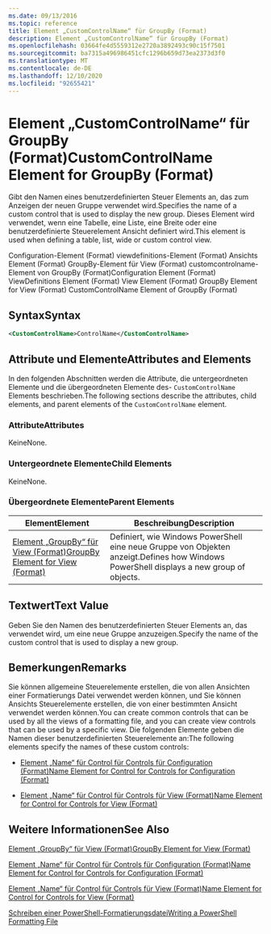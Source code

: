 ```yaml
---
ms.date: 09/13/2016
ms.topic: reference
title: Element „CustomControlName“ für GroupBy (Format)
description: Element „CustomControlName“ für GroupBy (Format)
ms.openlocfilehash: 03664fe4d5559312e2720a3892493c90c15f7501
ms.sourcegitcommit: ba7315a496986451cfc1296b659d73ea2373d3f0
ms.translationtype: MT
ms.contentlocale: de-DE
ms.lasthandoff: 12/10/2020
ms.locfileid: "92655421"
---
```

# <a name="customcontrolname-element-for-groupby-format"></a><span data-ttu-id="f7bd8-103">Element „CustomControlName“ für GroupBy (Format)</span><span class="sxs-lookup"><span data-stu-id="f7bd8-103">CustomControlName Element for GroupBy (Format)</span></span>

<span data-ttu-id="f7bd8-104">Gibt den Namen eines benutzerdefinierten Steuer Elements an, das zum Anzeigen der neuen Gruppe verwendet wird.</span><span class="sxs-lookup"><span data-stu-id="f7bd8-104">Specifies the name of a custom control that is used to display the new group.</span></span> <span data-ttu-id="f7bd8-105">Dieses Element wird verwendet, wenn eine Tabelle, eine Liste, eine Breite oder eine benutzerdefinierte Steuerelement Ansicht definiert wird.</span><span class="sxs-lookup"><span data-stu-id="f7bd8-105">This element is used when defining a table, list, wide or custom control view.</span></span>

<span data-ttu-id="f7bd8-106">Configuration-Element (Format) viewdefinitions-Element (Format) Ansichts Element (Format) GroupBy-Element für View (Format) customcontrolname-Element von GroupBy (Format)</span><span class="sxs-lookup"><span data-stu-id="f7bd8-106">Configuration Element (Format) ViewDefinitions Element (Format) View Element (Format) GroupBy Element for View (Format) CustomControlName Element of GroupBy (Format)</span></span>

## <a name="syntax"></a><span data-ttu-id="f7bd8-107">Syntax</span><span class="sxs-lookup"><span data-stu-id="f7bd8-107">Syntax</span></span>

```xml
<CustomControlName>ControlName</CustomControlName>
```

## <a name="attributes-and-elements"></a><span data-ttu-id="f7bd8-108">Attribute und Elemente</span><span class="sxs-lookup"><span data-stu-id="f7bd8-108">Attributes and Elements</span></span>

<span data-ttu-id="f7bd8-109">In den folgenden Abschnitten werden die Attribute, die untergeordneten Elemente und die übergeordneten Elemente des- `CustomControlName` Elements beschrieben.</span><span class="sxs-lookup"><span data-stu-id="f7bd8-109">The following sections describe the attributes, child elements, and parent elements of the `CustomControlName` element.</span></span>

### <a name="attributes"></a><span data-ttu-id="f7bd8-110">Attribute</span><span class="sxs-lookup"><span data-stu-id="f7bd8-110">Attributes</span></span>

<span data-ttu-id="f7bd8-111">Keine</span><span class="sxs-lookup"><span data-stu-id="f7bd8-111">None.</span></span>

### <a name="child-elements"></a><span data-ttu-id="f7bd8-112">Untergeordnete Elemente</span><span class="sxs-lookup"><span data-stu-id="f7bd8-112">Child Elements</span></span>

<span data-ttu-id="f7bd8-113">Keine</span><span class="sxs-lookup"><span data-stu-id="f7bd8-113">None.</span></span>

### <a name="parent-elements"></a><span data-ttu-id="f7bd8-114">Übergeordnete Elemente</span><span class="sxs-lookup"><span data-stu-id="f7bd8-114">Parent Elements</span></span>

|<span data-ttu-id="f7bd8-115">Element</span><span class="sxs-lookup"><span data-stu-id="f7bd8-115">Element</span></span>|<span data-ttu-id="f7bd8-116">Beschreibung</span><span class="sxs-lookup"><span data-stu-id="f7bd8-116">Description</span></span>|
|-------------|-----------------|
|[<span data-ttu-id="f7bd8-117">Element „GroupBy“ für View (Format)</span><span class="sxs-lookup"><span data-stu-id="f7bd8-117">GroupBy Element for View (Format)</span></span>](./groupby-element-for-view-format.md)|<span data-ttu-id="f7bd8-118">Definiert, wie Windows PowerShell eine neue Gruppe von Objekten anzeigt.</span><span class="sxs-lookup"><span data-stu-id="f7bd8-118">Defines how Windows PowerShell displays a new group of objects.</span></span>|

## <a name="text-value"></a><span data-ttu-id="f7bd8-119">Textwert</span><span class="sxs-lookup"><span data-stu-id="f7bd8-119">Text Value</span></span>

<span data-ttu-id="f7bd8-120">Geben Sie den Namen des benutzerdefinierten Steuer Elements an, das verwendet wird, um eine neue Gruppe anzuzeigen.</span><span class="sxs-lookup"><span data-stu-id="f7bd8-120">Specify the name of the custom control that is used to display a new group.</span></span>

## <a name="remarks"></a><span data-ttu-id="f7bd8-121">Bemerkungen</span><span class="sxs-lookup"><span data-stu-id="f7bd8-121">Remarks</span></span>

<span data-ttu-id="f7bd8-122">Sie können allgemeine Steuerelemente erstellen, die von allen Ansichten einer Formatierungs Datei verwendet werden können, und Sie können Ansichts Steuerelemente erstellen, die von einer bestimmten Ansicht verwendet werden können.</span><span class="sxs-lookup"><span data-stu-id="f7bd8-122">You can create common controls that can be used by all the views of a formatting file, and you can create view controls that can be used by a specific view.</span></span> <span data-ttu-id="f7bd8-123">Die folgenden Elemente geben die Namen dieser benutzerdefinierten Steuerelemente an:</span><span class="sxs-lookup"><span data-stu-id="f7bd8-123">The following elements specify the names of these custom controls:</span></span>

- [<span data-ttu-id="f7bd8-124">Element „Name“ für Control für Controls für Configuration (Format)</span><span class="sxs-lookup"><span data-stu-id="f7bd8-124">Name Element for Control for Controls for Configuration (Format)</span></span>](./name-element-for-control-for-controls-for-configuration-format.md)

- [<span data-ttu-id="f7bd8-125">Element „Name“ für Control für Controls für View (Format)</span><span class="sxs-lookup"><span data-stu-id="f7bd8-125">Name Element for Control for Controls for View (Format)</span></span>](./name-element-for-control-for-controls-for-view-format.md)

## <a name="see-also"></a><span data-ttu-id="f7bd8-126">Weitere Informationen</span><span class="sxs-lookup"><span data-stu-id="f7bd8-126">See Also</span></span>

[<span data-ttu-id="f7bd8-127">Element „GroupBy“ für View (Format)</span><span class="sxs-lookup"><span data-stu-id="f7bd8-127">GroupBy Element for View (Format)</span></span>](./groupby-element-for-view-format.md)

[<span data-ttu-id="f7bd8-128">Element „Name“ für Control für Controls für Configuration (Format)</span><span class="sxs-lookup"><span data-stu-id="f7bd8-128">Name Element for Control for Controls for Configuration (Format)</span></span>](./name-element-for-control-for-controls-for-configuration-format.md)

[<span data-ttu-id="f7bd8-129">Element „Name“ für Control für Controls für View (Format)</span><span class="sxs-lookup"><span data-stu-id="f7bd8-129">Name Element for Control for Controls for View (Format)</span></span>](./name-element-for-control-for-controls-for-view-format.md)

[<span data-ttu-id="f7bd8-130">Schreiben einer PowerShell-Formatierungsdatei</span><span class="sxs-lookup"><span data-stu-id="f7bd8-130">Writing a PowerShell Formatting File</span></span>](./writing-a-powershell-formatting-file.md)
